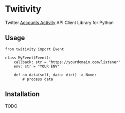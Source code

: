 # Twitivity
Twitter [Accounts Activity](https://developer.twitter.com/en/docs/accounts-and-users/subscribe-account-activity/overview) API Client Library for Python

## Usage

```python3
from twitivity import Event

class MyEvent(Event):
    callback: str = "https://yourdomain.com/listener"
    env: str = "YOUR ENV"    

    def on_data(self, data: dict) -> None:
        # process data
```

## Installation
TODO
